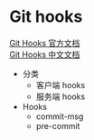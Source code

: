 # Git hooks

[Git Hooks 官方文档](!https://git-scm.com/book/zh/v2/%E8%87%AA%E5%AE%9A%E4%B9%89-Git-Git-%E9%92%A9%E5%AD%90)  
[Git Hooks 中文文档](!https://www.php.cn/manual/view/35078.html)

- 分类
  - 客户端 hooks
  - 服务端 hooks
- Hooks
  - commit-msg
  - pre-commit